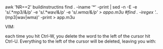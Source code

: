 awk 'NR==2' buildinstructins
find . -iname '*' -print | sed -n -E -e 's/.*mp3/&/p' -e 's/.*wav/&/p' -e 's/.*wma/&/p' > appo.m3u
#find . -iregex '.*\.\(mp3\|wav\|wma\)' -print > app.m3u

VIM:

 each time you hit Ctrl-W, you delete the word to the left of the cursor
hit Ctrl-U.  Everything to the left of the cursor will be deleted, leaving you with:

